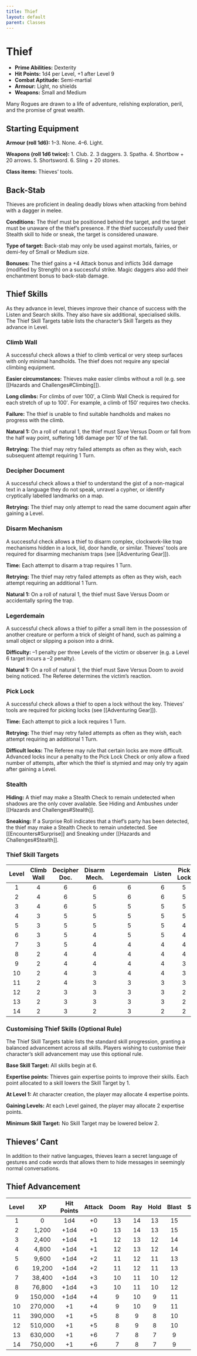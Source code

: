 ```yaml
---
title: Thief
layout: default
parent: Classes
---
```


# Thief 

  * **Prime Abilities:** Dexterity
  * **Hit Points:** 1d4 per Level, +1 after Level 9
  * **Combat Aptitude:** Semi-martial
  * **Armour:** Light, no shields
  * **Weapons:** Small and Medium

Many Rogues are drawn to a life of adventure, relishing exploration, peril, and the promise of great wealth.

## Starting Equipment 

**Armour (roll 1d6):** 1–3. None. 4–6. Light.

**Weapons (roll 1d6 twice):** 1. Club. 2. 3 daggers. 3. Spatha. 4. Shortbow + 20 arrows. 5. Shortsword. 6. Sling + 20 stones.

**Class items:** Thieves’ tools.

## Back-Stab 

Thieves are proficient in dealing deadly blows when attacking from behind with a dagger in melee.

**Conditions:** The thief must be positioned behind the target, and the target must be unaware of the thief’s presence. If the thief successfully used their Stealth skill to hide or sneak, the target is considered unaware.

**Type of target:** Back-stab may only be used against mortals, fairies, or demi-fey of Small or Medium size.

**Bonuses:** The thief gains a +4 Attack bonus and inflicts 3d4 damage (modified by Strength) on a successful strike. Magic daggers also add their enchantment bonus to back-stab damage.

## Thief Skills 

As they advance in level, thieves improve their chance of success with the Listen and Search skills. They also have six additional, specialised skills. The Thief Skill Targets table lists the character’s Skill Targets as they advance in Level.

### Climb Wall 

A successful check allows a thief to climb vertical or very steep surfaces with only minimal handholds. The thief does not require any special climbing equipment.

**Easier circumstances:** Thieves make easier climbs without a roll (e.g. see [[Hazards and Challenges#Climbing]]).

**Long climbs:** For climbs of over 100′, a Climb Wall Check is required for each stretch of up to 100′. For example, a climb of 150′ requires two checks.

**Failure:** The thief is unable to find suitable handholds and makes no progress with the climb.

**Natural 1:** On a roll of natural 1, the thief must Save Versus Doom or fall from the half way point, suffering 1d6 damage per 10′ of the fall.

**Retrying:** The thief may retry failed attempts as often as they wish, each subsequent attempt requiring 1 Turn.

### Decipher Document 

A successful check allows a thief to understand the gist of a non-magical text in a language they do not speak, unravel a cypher, or identify cryptically labelled landmarks on a map.

**Retrying:** The thief may only attempt to read the same document again after gaining a Level.

### Disarm Mechanism 

A successful check allows a thief to disarm complex, clockwork-like trap mechanisms hidden in a lock, lid, door handle, or similar. Thieves’ tools are required for disarming mechanism traps (see [[Adventuring Gear]]).

**Time:** Each attempt to disarm a trap requires 1 Turn.

**Retrying:** The thief may retry failed attempts as often as they wish, each attempt requiring an additional 1 Turn.

**Natural 1:** On a roll of natural 1, the thief must Save Versus Doom or accidentally spring the trap.

### Legerdemain 

A successful check allows a thief to pilfer a small item in the possession of another creature or perform a trick of sleight of hand, such as palming a small object or slipping a poison into a drink.

**Difficulty:** –1 penalty per three Levels of the victim or observer (e.g. a Level 6 target incurs a –2 penalty).

**Natural 1:** On a roll of natural 1, the thief must Save Versus Doom to avoid being noticed. The Referee determines the victim’s reaction.

### Pick Lock 

A successful check allows a thief to open a lock without the key. Thieves’ tools are required for picking locks (see [[Adventuring Gear]]).

**Time:** Each attempt to pick a lock requires 1 Turn.

**Retrying:** The thief may retry failed attempts as often as they wish, each attempt requiring an additional 1 Turn.

**Difficult locks:** The Referee may rule that certain locks are more difficult. Advanced locks incur a penalty to the Pick Lock Check or only allow a fixed number of attempts, after which the thief is stymied and may only try again after gaining a Level.

### Stealth 

**Hiding:** A thief may make a Stealth Check to remain undetected when shadows are the only cover available. See Hiding and Ambushes under [[Hazards and Challenges#Stealth]].

**Sneaking:** If a Surprise Roll indicates that a thief’s party has been detected, the thief may make a Stealth Check to remain undetected. See [[Encounters#Surprise]] and Sneaking under [[Hazards and Challenges#Stealth]].

### Thief Skill Targets 

| Level | Climb Wall | Decipher Doc. | Disarm Mech. | Legerdemain | Listen | Pick Lock | Search | Stealth |
| :---: | :---: | :---: | :---: | :---: | :---: | :---: | :---: | :---: |
| 1 | 4 | 6 | 6 | 6 | 6 | 5 | 6 | 5 |
| 2 | 4 | 6 | 5 | 6 | 6 | 5 | 5 | 5 |
| 3 | 4 | 6 | 5 | 5 | 5 | 5 | 5 | 5 |
| 4 | 3 | 5 | 5 | 5 | 5 | 5 | 5 | 5 |
| 5 | 3 | 5 | 5 | 5 | 5 | 4 | 5 | 4 |
| 6 | 3 | 5 | 4 | 5 | 5 | 4 | 4 | 4 |
| 7 | 3 | 5 | 4 | 4 | 4 | 4 | 4 | 4 |
| 8 | 2 | 4 | 4 | 4 | 4 | 4 | 4 | 4 |
| 9 | 2 | 4 | 4 | 4 | 4 | 3 | 4 | 3 |
| 10 | 2 | 4 | 3 | 4 | 4 | 3 | 3 | 3 |
| 11 | 2 | 4 | 3 | 3 | 3 | 3 | 3 | 3 |
| 12 | 2 | 3 | 3 | 3 | 3 | 2 | 3 | 3 |
| 13 | 2 | 3 | 3 | 3 | 3 | 2 | 2 | 2 |
| 14 | 2 | 3 | 2 | 3 | 2 | 2 | 2 | 2 |

### Customising Thief Skills (Optional Rule) 

The Thief Skill Targets table lists the standard skill progression, granting a balanced advancement across all skills. Players wishing to customise their character’s skill advancement may use this optional rule.

**Base Skill Target:** All skills begin at 6.

**Expertise points:** Thieves gain expertise points to improve their skills. Each point allocated to a skill lowers the Skill Target by 1.

**At Level 1:** At character creation, the player may allocate 4 expertise points.

**Gaining Levels:** At each Level gained, the player may allocate 2 expertise points.

**Minimum Skill Target:** No Skill Target may be lowered below 2.

## Thieves’ Cant 

In addition to their native languages, thieves learn a secret language of gestures and code words that allows them to hide messages in seemingly normal conversations.

## Thief Advancement 

| Level | XP | Hit Points | Attack | Doom | Ray | Hold | Blast | Spell |
| :---: | :---: | :---: | :---: | :---: | :---: | :---: | :---: | :---: |
| 1 | 0 | 1d4 | +0 | 13 | 14 | 13 | 15 | 15 |
| 2 | 1,200 | +1d4 | +0 | 13 | 14 | 13 | 15 | 15 |
| 3 | 2,400 | +1d4 | +1 | 12 | 13 | 12 | 14 | 14 |
| 4 | 4,800 | +1d4 | +1 | 12 | 13 | 12 | 14 | 14 |
| 5 | 9,600 | +1d4 | +2 | 11 | 12 | 11 | 13 | 13 |
| 6 | 19,200 | +1d4 | +2 | 11 | 12 | 11 | 13 | 13 |
| 7 | 38,400 | +1d4 | +3 | 10 | 11 | 10 | 12 | 12 |
| 8 | 76,800 | +1d4 | +3 | 10 | 11 | 10 | 12 | 12 |
| 9 | 150,000 | +1d4 | +4 | 9 | 10 | 9 | 11 | 11 |
| 10 | 270,000 | +1 | +4 | 9 | 10 | 9 | 11 | 11 |
| 11 | 390,000 | +1 | +5 | 8 | 9 | 8 | 10 | 10 |
| 12 | 510,000 | +1 | +5 | 8 | 9 | 8 | 10 | 10 |
| 13 | 630,000 | +1 | +6 | 7 | 8 | 7 | 9 | 9 |
| 14 | 750,000 | +1 | +6 | 7 | 8 | 7 | 9 | 9 |
